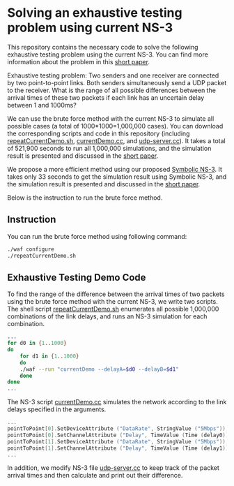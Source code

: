 # Solving an exhaustive testing problem using current NS-3


This repository contains the necessary code to solve the following exhaustive testing problem using the current NS-3. You can find more information about the problem in this [short paper](https://cse.unl.edu/~xu/research/Sym_NS_3_Draft.pdf). 

Exhaustive testing problem: Two senders and one receiver are connected by two point-to-point links. Both senders simultaneously send a UDP packet to the receiver. What is the range of all possible differences between the arrival times of these two packets if each link has an uncertain delay between 1 and 1000ms?

We can use the brute force method with the current NS-3 to simulate all possible cases (a total of 1000*1000=1,000,000 cases). You can download the corresponding scripts and code in this repository (including [repeatCurrentDemo.sh](./repeatCurrentDemo.sh), [currentDemo.cc](./scratch/currentDemo.cc), and [udp-server.cc](./src/applications/model/udp-server.cc)). It takes a total of 521,900 seconds to run all 1,000,000 simulations, and the simulation result is presented and discussed in the [short paper](https://cse.unl.edu/~xu/research/Sym_NS_3_Draft.pdf). 

We propose a more efficient method using our proposed [Symbolic NS-3](https://github.com/JeffShao96/Symbolic-NS3). It takes only 33 seconds to get the simulation result using Symbolic NS-3, and the simulation result is presented and discussed in the [short paper](https://cse.unl.edu/~xu/research/Sym_NS_3_Draft.pdf). 

Below is the instruction to run the brute force method. 


## Instruction
You can run the brute force method using following command:
```bash
./waf configure
./repeatCurrentDemo.sh
```
## Exhaustive Testing Demo Code

To find the range of the difference between the arrival times of two packets using the brute force method with the current NS-3, we write two scripts. The shell script [repeatCurrentDemo.sh](./repeatCurrentDemo.sh) enumerates all possible 1,000,000 combinations of the link delays, and runs an NS-3 simulation for each combination.

```bash
...
for d0 in {1..1000}
do
    for d1 in {1..1000}
    do
    ./waf --run "currentDemo --delayA=$d0 --delayB=$d1"
    done
done
...
```

The NS-3 script [currentDemo.cc](./scratch/currentDemo.cc) simulates the network according to the link delays specified in the arguments. 

```cpp
...
pointToPoint[0].SetDeviceAttribute ("DataRate", StringValue ("5Mbps"));
pointToPoint[0].SetChannelAttribute ("Delay", TimeValue (Time (delay0)));
pointToPoint[1].SetDeviceAttribute ("DataRate", StringValue ("5Mbps"));
pointToPoint[1].SetChannelAttribute ("Delay", TimeValue (Time (delay1)));
...
```

In addition, we modify NS-3 file [udp-server.cc](./src/applications/model/udp-server.cc) to keep track of the packet arrival times and then calculate and print out their difference.
